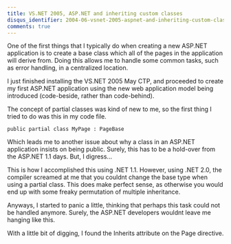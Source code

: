 ```yaml
---
title: VS.NET 2005, ASP.NET and inheriting custom classes
disqus_identifier: 2004-06-vsnet-2005-aspnet-and-inheriting-custom-classes
comments: true
---
```


One of the first things that I typically do when creating a new ASP.NET application is to create a base class which all of the pages in the application will derive from. Doing this allows me to handle some common tasks, such as error handling, in a centralized location.

I just finished installing the VS.NET 2005 May CTP, and proceeded to create my first ASP.NET application using the new web application model being introduced (code-beside, rather than code-behind).

The concept of partial classes was kind of new to me, so the first thing I tried to do was this in my code file.

`public partial class MyPage : PageBase`

Which leads me to another issue about why a class in  an ASP.NET application insists on being public. Surely, this has to be a hold-over from the ASP.NET 1.1 days. But, I digress...

This is how I accomplished this using .NET 1.1. However, using .NET 2.0, the compiler screamed at me that you couldnt change the base type when using a partial class. This does make perfect sense, as otherwise you would end up with some freaky permutation of multiple inheritance.

Anyways, I started to panic a little, thinking that perhaps this task could not be handled anymore. Surely, the ASP.NET developers wouldnt leave me hanging like this.

With a little bit of digging, I found the Inherits attribute on the Page directive.
